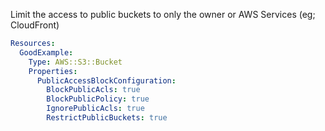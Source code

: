 
Limit the access to public buckets to only the owner or AWS Services (eg; CloudFront)

```yaml
Resources:
  GoodExample:
    Type: AWS::S3::Bucket
    Properties:
      PublicAccessBlockConfiguration:
        BlockPublicAcls: true
        BlockPublicPolicy: true
        IgnorePublicAcls: true
        RestrictPublicBuckets: true
```


